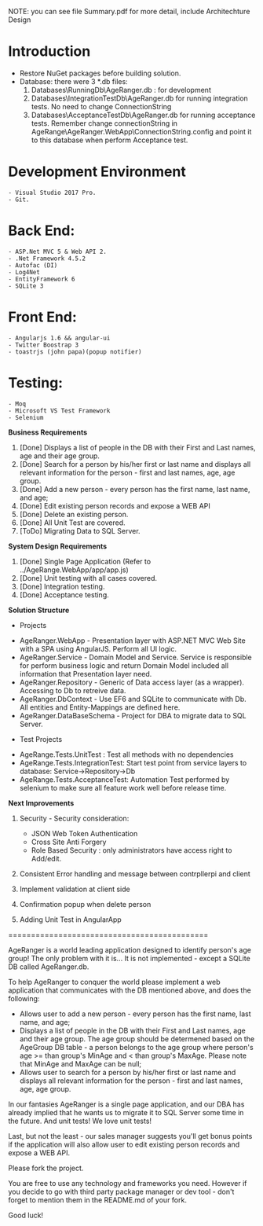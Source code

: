 NOTE: you can see file Summary.pdf for more detail, include Architechture Design

# Introduction
- Restore NuGet packages before building solution.
- Database: there were 3 *.db files:
	1. Databases\RunningDb\AgeRanger.db : for development 
	2. Databases\IntegrationTestDb\AgeRanger.db for running integration tests. No need to change ConnectionString
	3. Databases\AcceptanceTestDb\AgeRanger.db for running acceptance tests. Remember change connectionString in AgeRange\AgeRanger.WebApp\ConnectionString.config and point it to this database when perform Acceptance test.

# Development Environment
	- Visual Studio 2017 Pro.
	- Git.
	
# Back End:
	- ASP.Net MVC 5 & Web API 2.
 	- .Net Framework 4.5.2
 	- Autofac (DI)
 	- Log4Net
 	- EntityFramework 6
 	- SQLite 3
# Front End:
	- Angularjs 1.6 && angular-ui
	- Twitter Boostrap 3
	- toastrjs (john papa)(popup notifier)
# Testing:
	- Moq
	- Microsoft VS Test Framework
	- Selenium

**Business Requirements**

1. [Done] Displays a list of people in the DB with their First and Last names, age and their age group.
2. [Done] Search for a person by his/her first or last name and displays all relevant information for the person - first and last names, age, age group.
3. [Done] Add a new person - every person has the first name, last name, and age;
4. [Done] Edit existing person records and expose a WEB API
5. [Done] Delete an existing person.
6. [Done] All Unit Test are covered.
7. [ToDo] Migrating Data to SQL Server.

**System Design Requirements**
1. [Done] Single Page Application (Refer to ../AgeRange.WebApp/app/app.js)
2. [Done] Unit testing with all cases covered.
3. [Done] Integration testing. 
4. [Done] Acceptance testing. 

**Solution Structure**

* Projects

- AgeRanger.WebApp - Presentation layer with ASP.NET MVC Web Site with a SPA using AngularJS. Perform all UI logic.
- AgeRanger.Service - Domain Model and Service. Service is responsible for perform business logic and return Domain Model included all information that Presentation layer need. 
- AgeRanger.Repository - Generic of Data access layer (as a wrapper). Accessing to Db to retreive data.
- AgeRanger.DbContext - Use EF6 and SQLite to communicate with Db. All entities and Entity-Mappings are defined here.
- AgeRanger.DataBaseSchema - Project for DBA to migrate data to SQL Server.

* Test Projects

- AgeRange.Tests.UnitTest : Test all methods with no dependencies
- AgeRange.Tests.IntegrationTest: Start test point from service layers to database: Service->Repository->Db
- AgeRange.Tests.AcceptanceTest: Automation Test performed by selenium to make sure all feature work well before release time.

**Next Improvements**

1. Security - Security consideration:
	- JSON Web Token Authentication
	- Cross Site Anti Forgery
	- Role Based Security : only administrators have access right to Add/edit.

2. Consistent Error handling and message between contrpllerpi and client
3. Implement validation at client side
4. Confirmation popup when delete person
5. Adding Unit Test in AngularApp

============================================

AgeRanger is a world leading application designed to identify person's age group!
The only problem with it is... It is not implemented - except a SQLite DB called AgeRanger.db.

To help AgeRanger to conquer the world please implement a web application that communicates with the DB mentioned above, and does the following:

 - Allows user to add a new person - every person has the first name, last name, and age;
 - Displays a list of people in the DB with their First and Last names, age and their age group. The age group should be determened based on the AgeGroup DB table - a person belongs to the age group where person's age >= 
 than group's MinAge and < than group's MaxAge. Please note that MinAge and MaxAge can be null;
 - Allows user to search for a person by his/her first or last name and displays all relevant information for the person - first and last names, age, age group.

In our fantasies AgeRanger is a single page application, and our DBA has already implied that he wants us to migrate it to SQL Server some time in the future.
And unit tests! We love unit tests!

Last, but not the least - our sales manager suggests you'll get bonus points if the application will also allow user to edit existing person records and expose a WEB API.

Please fork the project.

You are free to use any technology and frameworks you need. However if you decide to go with third party package manager or dev tool - don't forget to mention them in the README.md of your fork.

Good luck!